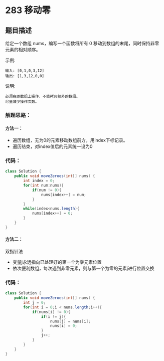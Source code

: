 # 283 移动零

## 题目描述
给定一个数组 nums，编写一个函数将所有 0 移动到数组的末尾，同时保持非零元素的相对顺序。

示例:

    输入: [0,1,0,3,12]
    输出: [1,3,12,0,0]
说明:

    必须在原数组上操作，不能拷贝额外的数组。
    尽量减少操作次数。

### 解题思路：
#### 方法一：

+ 遍历数组，无为0的元素移动数组前方，用index下标记录。
+ 遍历结束，对index值后的元素统一设为0

### 代码：


```java
class Solution {
    public void moveZeroes(int[] nums) {
        int index = 0;
        for(int num:nums){
            if(num != 0){
                nums[index++] = num;
            }
        }
        while(index<nums.length){
            nums[index++] = 0;
        }
    }
}

```

#### 方法二：
双指针法

+ 变量j永远指向已处理好的第一个为零元素位置
+ 依次便利数组，每次遇到非零元素，则与第一个为零的元素j进行位置交换


### 代码：


```java
class Solution {
    public void moveZeroes(int[] nums) {
        int j = 0;
        for(int i = 0;i < nums.length;i++){
            if(nums[i] != 0){
                if(i != j){
                    nums[j] = nums[i];
                    nums[i] = 0;
                }
                j++;
            }
        }
    }
}

```